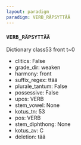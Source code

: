 ```yaml
---
layout: paradigm
paradigm: VERB_RÄPSYTTÄÄ
---
```

### ` VERB_RÄPSYTTÄÄ `

Dictionary class53 front t~0
* clitics: False
* grade_dir: weaken
* harmony: front
* suffix_regex: ttää
* plurale_tantum: False
* possessive: False
* upos: VERB
* stem_vowel: None
* kotus_tn: 53
* pos: VERB
* stem_diphthong: None
* kotus_av: C
* deletion: tää
